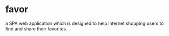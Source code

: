 favor
========

a SPA web application which is designed to help internet shopping users to find and share their favorites.
